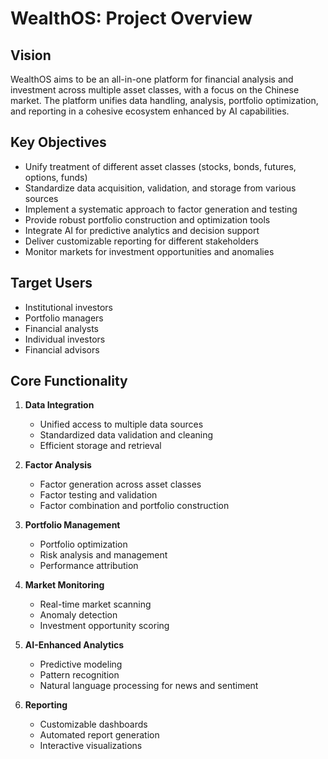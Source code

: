 # WealthOS: Project Overview

## Vision

WealthOS aims to be an all-in-one platform for financial analysis and investment across multiple asset classes,
with a focus on the Chinese market. The platform unifies data handling, analysis, portfolio optimization, and
reporting in a cohesive ecosystem enhanced by AI capabilities.

## Key Objectives

- Unify treatment of different asset classes (stocks, bonds, futures, options, funds)
- Standardize data acquisition, validation, and storage from various sources
- Implement a systematic approach to factor generation and testing
- Provide robust portfolio construction and optimization tools
- Integrate AI for predictive analytics and decision support
- Deliver customizable reporting for different stakeholders
- Monitor markets for investment opportunities and anomalies

## Target Users

- Institutional investors
- Portfolio managers
- Financial analysts
- Individual investors
- Financial advisors

## Core Functionality

1. **Data Integration**
   - Unified access to multiple data sources
   - Standardized data validation and cleaning
   - Efficient storage and retrieval

2. **Factor Analysis**
   - Factor generation across asset classes
   - Factor testing and validation
   - Factor combination and portfolio construction

3. **Portfolio Management**
   - Portfolio optimization
   - Risk analysis and management
   - Performance attribution

4. **Market Monitoring**
   - Real-time market scanning
   - Anomaly detection
   - Investment opportunity scoring

5. **AI-Enhanced Analytics**
   - Predictive modeling
   - Pattern recognition
   - Natural language processing for news and sentiment

6. **Reporting**
   - Customizable dashboards
   - Automated report generation
   - Interactive visualizations
